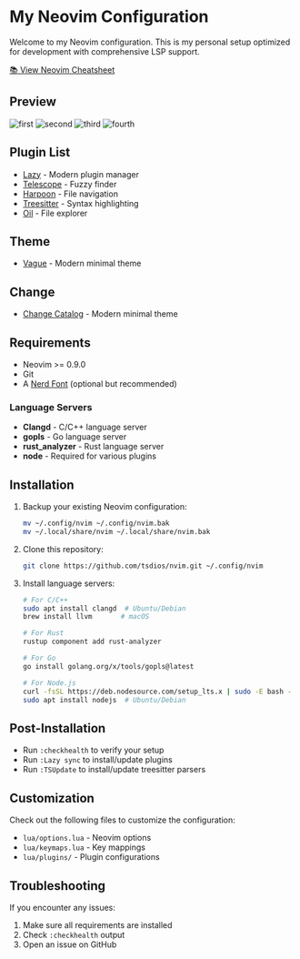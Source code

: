 # My Neovim Configuration

Welcome to my Neovim configuration. This is my personal setup optimized for development with comprehensive LSP support.

[📚 View Neovim Cheatsheet](./CHEATSHEET.md)

## Preview
![first](change2.png)
![second](second.png)
![third](third.png)
![fourth](fourth.png)

## Plugin List
- [Lazy](https://github.com/folke/lazy.nvim) - Modern plugin manager
- [Telescope](https://github.com/nvim-telescope/telescope.nvim) - Fuzzy finder
- [Harpoon](https://github.com/ThePrimeagen/harpoon) - File navigation
- [Treesitter](https://github.com/nvim-treesitter/nvim-treesitter) - Syntax highlighting
- [Oil](https://github.com/stevearc/oil.nvim) - File explorer

## Theme
- [Vague](https://github.com/vague2k/vague.nvim) - Modern minimal theme

## Change
- [Change Catalog](CHANGELOG.md) - Modern minimal theme
## Requirements
- Neovim >= 0.9.0
- Git
- A [Nerd Font](https://www.nerdfonts.com/) (optional but recommended)

### Language Servers
- **Clangd** - C/C++ language server
- **gopls** - Go language server
- **rust_analyzer** - Rust language server
- **node** - Required for various plugins

## Installation

1. Backup your existing Neovim configuration:
   ```bash
   mv ~/.config/nvim ~/.config/nvim.bak
   mv ~/.local/share/nvim ~/.local/share/nvim.bak
   ```

2. Clone this repository:
   ```bash
   git clone https://github.com/tsdios/nvim.git ~/.config/nvim
   ```

3. Install language servers:
   ```bash
   # For C/C++
   sudo apt install clangd  # Ubuntu/Debian
   brew install llvm       # macOS

   # For Rust
   rustup component add rust-analyzer

   # For Go
   go install golang.org/x/tools/gopls@latest

   # For Node.js
   curl -fsSL https://deb.nodesource.com/setup_lts.x | sudo -E bash -
   sudo apt install nodejs  # Ubuntu/Debian
   ```

## Post-Installation
- Run `:checkhealth` to verify your setup
- Run `:Lazy sync` to install/update plugins
- Run `:TSUpdate` to install/update treesitter parsers

## Customization
Check out the following files to customize the configuration:
- `lua/options.lua` - Neovim options
- `lua/keymaps.lua` - Key mappings
- `lua/plugins/` - Plugin configurations

## Troubleshooting
If you encounter any issues:
1. Make sure all requirements are installed
2. Check `:checkhealth` output
3. Open an issue on GitHub

